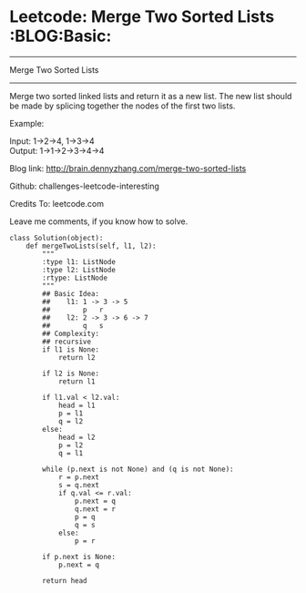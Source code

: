# Leetcode: Merge Two Sorted Lists     :BLOG:Basic:


---

Merge Two Sorted Lists  

---

Merge two sorted linked lists and return it as a new list. The new list should be made by splicing together the nodes of the first two lists.  

Example:  

Input: 1->2->4, 1->3->4  
Output: 1->1->2->3->4->4  

Blog link: <http://brain.dennyzhang.com/merge-two-sorted-lists>  

Github: challenges-leetcode-interesting  

Credits To: leetcode.com  

Leave me comments, if you know how to solve.  

    class Solution(object):
        def mergeTwoLists(self, l1, l2):
            """
            :type l1: ListNode
            :type l2: ListNode
            :rtype: ListNode
            """
            ## Basic Idea:
            ##    l1: 1 -> 3 -> 5
            ##        p   r
            ##    l2: 2 -> 3 -> 6 -> 7
            ##        q   s
            ## Complexity:
            ## recursive
            if l1 is None:
                return l2
    
            if l2 is None:
                return l1
    
            if l1.val < l2.val:
                head = l1        
                p = l1
                q = l2
            else:
                head = l2
                p = l2
                q = l1
    
            while (p.next is not None) and (q is not None):
                r = p.next
                s = q.next
                if q.val <= r.val:
                    p.next = q
                    q.next = r
                    p = q
                    q = s
                else:
                    p = r
    
            if p.next is None:
                p.next = q
    
            return head